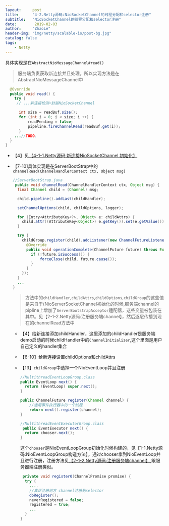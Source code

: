 ```yaml
---
layout:     post
title:      "4-2.Netty源码:NioSocketChannel的线程分配和selector注册"
subtitle:   "NioSocketChannel的线程分配和selector注册"
date:        2019-02-03
author:     "ZhaoLe"
header-img: "img/netty/scalable-io/post-bg.jpg"
catalog: false
tags:
    - Netty
---
```


具体实现是在`AbstractNioMessageChannel#read()`

> 服务端负责获取新连接并且处理。所以实现方法是在AbstractNioMessageChannel中

```java
  @Override
  public void read() {
    try {
     // ...新连接检测+封装NioSocketChannel

      int size = readBuf.size();
      for (int i = 0; i < size; i ++) {
          readPending = false;
          pipeline.fireChannelRead(readBuf.get(i));
      }
    ...//TODO.
  }
}
```
* 【4】见[【4-1-1.Netty源码:新连接NioSocketChannel 初始化】](http://jinlipool.com/2019/02/03/netty-4-1-1-NioSocketChannel-construct/)
* 【7-10]具体实现是在ServerBootStrap中的`channelRead(ChannelHandlerContext ctx, Object msg)`
   
    ```java
    //ServerBootStrap.java
     public void channelRead(ChannelHandlerContext ctx, Object msg) {
      final Channel child = (Channel) msg;

      child.pipeline().addLast(childHandler);

      setChannelOptions(child, childOptions, logger);

      for (Entry<AttributeKey<?>, Object> e: childAttrs) {
        child.attr((AttributeKey<Object>) e.getKey()).set(e.getValue());
      }

      try {
        childGroup.register(child).addListener(new ChannelFutureListener() {
          @Override
          public void operationComplete(ChannelFuture future) throws Exception {
            if (!future.isSuccess()) {
                forceClose(child, future.cause());
            }
          }
        });
      }
      ...
    }
   ```

  > 方法中的`childHandler`,`childAttrs`,`childOptions`,`childGroup`的这些值是来自于(NioServerSocketChannel初始化的时候,服务端channel的pipline上增加了`ServerBootstrapAcceptor`适配器，这些变量被包装在其中。见【2-1-2.Netty源码:注册服务端channel】，然后逐层传播到现在的channelRead方法中
  
  * 【4】给新连接添加childHandler，这里添加的childHandler是服务端demo启动的时候childHandler中的`ChannelInitializer`,这个里面是用户自己定义的handler集合
  * 【6-10】给新连接设置childOptions和childAttrs
  * 【13】`childGroup`中选择一个NioEventLoop并且注册
  
    ```java
    //MultithreadEventLoopGroup.class
    public EventLoop next() {
      return (EventLoop) super.next();
    }

    public ChannelFuture register(Channel channel) {
        //选用事件执行器中的一个线程
        return next().register(channel);
    }
    ```
    
    ```java
    //MultithreadEventExecutorGroup.class
     public EventExecutor next() {
      return chooser.next();
    }
    ```
    这个`chooser`是NioEventLoopGroup初始化时候构建的，见【1-1.Netty源码:NioEventLoopGroup构造方法】，通过chooser拿到NioEventLoop并且进行注册，注册方法见[【2-1-2.Netty源码:注册服务端channel】](http://jinlipool.com/2019/01/29/netty-2-1-2-server-channel-register/),跟服务器端注册类似。
    
    ```java
     private void register0(ChannelPromise promise) {
      try {
        ....
        //真正注册地方 channel注册到selector
        doRegister();
        neverRegistered = false;
        registered = true;
        ...
      } 
    }
    ```
  